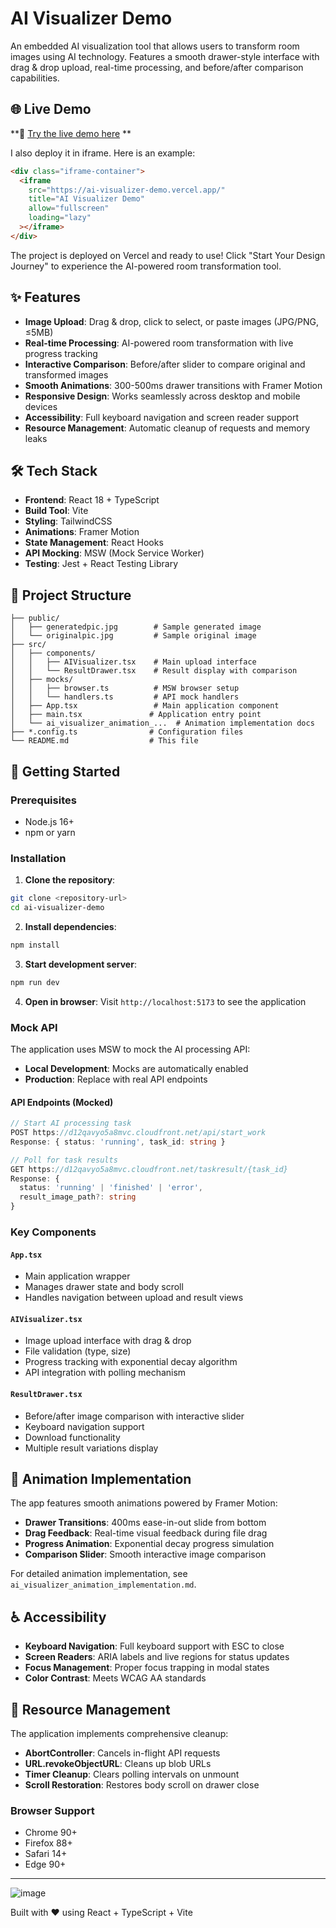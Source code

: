 # AI Visualizer Demo

An embedded AI visualization tool that allows users to transform room images using AI technology. Features a smooth drawer-style interface with drag & drop upload, real-time processing, and before/after comparison capabilities.

## 🌐 Live Demo

**🚀 [Try the live demo here](https://ai-visualizer-demo.vercel.app/) **

I also deploy it in iframe. Here is an example:

```html
<div class="iframe-container">
  <iframe 
    src="https://ai-visualizer-demo.vercel.app/" 
    title="AI Visualizer Demo"
    allow="fullscreen"
    loading="lazy"
  ></iframe>
</div>
```

The project is deployed on Vercel and ready to use! Click "Start Your Design Journey" to experience the AI-powered room transformation tool.

## ✨ Features

- **Image Upload**: Drag & drop, click to select, or paste images (JPG/PNG, ≤5MB)
- **Real-time Processing**: AI-powered room transformation with live progress tracking
- **Interactive Comparison**: Before/after slider to compare original and transformed images
- **Smooth Animations**: 300-500ms drawer transitions with Framer Motion
- **Responsive Design**: Works seamlessly across desktop and mobile devices
- **Accessibility**: Full keyboard navigation and screen reader support
- **Resource Management**: Automatic cleanup of requests and memory leaks

## 🛠 Tech Stack

- **Frontend**: React 18 + TypeScript
- **Build Tool**: Vite
- **Styling**: TailwindCSS
- **Animations**: Framer Motion
- **State Management**: React Hooks
- **API Mocking**: MSW (Mock Service Worker)
- **Testing**: Jest + React Testing Library

## 📁 Project Structure

```
├── public/
│   ├── generatedpic.jpg        # Sample generated image
│   └── originalpic.jpg         # Sample original image
├── src/
│   ├── components/
│   │   ├── AIVisualizer.tsx    # Main upload interface
│   │   └── ResultDrawer.tsx    # Result display with comparison
│   ├── mocks/
│   │   ├── browser.ts          # MSW browser setup
│   │   └── handlers.ts         # API mock handlers
│   ├── App.tsx                 # Main application component
│   ├── main.tsx               # Application entry point
│   └── ai_visualizer_animation_...  # Animation implementation docs
├── *.config.ts                # Configuration files
└── README.md                  # This file
```

## 🚀 Getting Started

### Prerequisites
- Node.js 16+ 
- npm or yarn

### Installation

1. **Clone the repository**:
```bash
git clone <repository-url>
cd ai-visualizer-demo
```

2. **Install dependencies**:
```bash
npm install
```

3. **Start development server**:
```bash
npm run dev
```

4. **Open in browser**:
Visit `http://localhost:5173` to see the application

### Mock API
The application uses MSW to mock the AI processing API:

- **Local Development**: Mocks are automatically enabled
- **Production**: Replace with real API endpoints

#### API Endpoints (Mocked)
```typescript
// Start AI processing task
POST https://d12qavyo5a8mvc.cloudfront.net/api/start_work
Response: { status: 'running', task_id: string }

// Poll for task results
GET https://d12qavyo5a8mvc.cloudfront.net/taskresult/{task_id}
Response: { 
  status: 'running' | 'finished' | 'error',
  result_image_path?: string 
}
```

### Key Components

#### `App.tsx`
- Main application wrapper
- Manages drawer state and body scroll
- Handles navigation between upload and result views

#### `AIVisualizer.tsx` 
- Image upload interface with drag & drop
- File validation (type, size)
- Progress tracking with exponential decay algorithm
- API integration with polling mechanism

#### `ResultDrawer.tsx`
- Before/after image comparison with interactive slider
- Keyboard navigation support
- Download functionality
- Multiple result variations display

## 🎨 Animation Implementation

The app features smooth animations powered by Framer Motion:

- **Drawer Transitions**: 400ms ease-in-out slide from bottom
- **Drag Feedback**: Real-time visual feedback during file drag
- **Progress Animation**: Exponential decay progress simulation
- **Comparison Slider**: Smooth interactive image comparison

For detailed animation implementation, see `ai_visualizer_animation_implementation.md`.

## ♿ Accessibility

- **Keyboard Navigation**: Full keyboard support with ESC to close
- **Screen Readers**: ARIA labels and live regions for status updates
- **Focus Management**: Proper focus trapping in modal states
- **Color Contrast**: Meets WCAG AA standards

## 🧹 Resource Management

The application implements comprehensive cleanup:

- **AbortController**: Cancels in-flight API requests
- **URL.revokeObjectURL**: Cleans up blob URLs
- **Timer Cleanup**: Clears polling intervals on unmount
- **Scroll Restoration**: Restores body scroll on drawer close


### Browser Support

- Chrome 90+
- Firefox 88+
- Safari 14+
- Edge 90+

---


![image](https://github.com/user-attachments/assets/41089426-e861-4eab-b4af-1cf1c899f61a)


Built with ❤️ using React + TypeScript + Vite
